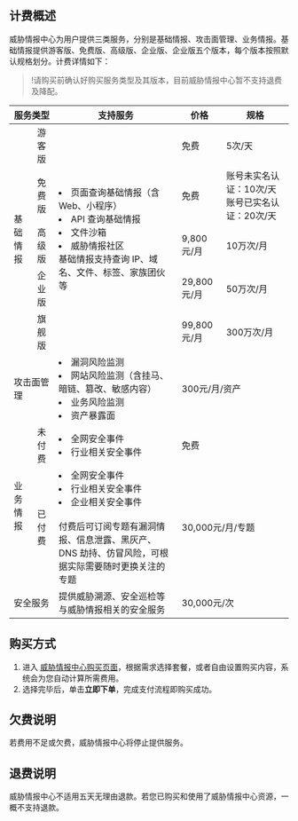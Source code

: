 ## 计费概述
威胁情报中心为用户提供三类服务，分别是基础情报、攻击面管理、业务情报。基础情报提供游客版、免费版、高级版、企业版、企业版五个版本，每个版本按照默认规格划分。计费详情如下：

>!请购买前确认好购买服务类型及其版本，目前威胁情报中心暂不支持退费及降配。

<table>
<thead>
<tr>
<th colspan=2>服务类型</th>
<th>支持服务</th>
<th>价格</th>
<th>规格</th>
</tr>
</thead>
<tbody><tr>
<td rowspan=5 >基础情报</td>
<td>游客版</td>
<td rowspan=5 ><li>页面查询基础情报（含 Web、小程序）</li><li>API 查询基础情报</li><li>文件沙箱</li><li>威胁情报社区<br>基础情报支持查询 IP、域名、文件、标签、家族团伙等</li></td>
<td>免费</td>
<td>5次/天</td>
</tr>
<tr>
 <td>免费版</td>
 <td>免费</td>
<td>账号未实名认证：10次/天 账号已实名认证：20次/天</td>
</tr>
<tr>
 <td>高级版</td>
 <td>9,800元/月</td>
<td>10万次/月</td>
</tr>
<tr>
 <td>企业版</td>
 <td>29,800元/月</td>
<td>50万次/月</td>
</tr>
<tr>
 <td>旗舰版</td>
 <td>99,800元/月</td>
<td>300万次/月</td>
</tr>
<tr>
<td colspan=2>攻击面管理</td>
<td><li>漏洞风险监测</li><li>网站风险监测（含挂马、暗链、篡改、敏感内容）</li><li>业务风险监测</li><li>资产暴露面</li></td>
<td colspan=2>300元/月/资产</td>
</tr>
<tr>
<td  rowspan=2 >业务情报</td>
<td>未付费</td>
<td><li>全网安全事件</li><li>行业相关安全事件</li></td>
<td colspan=2>免费</td>
</tr>
<tr>
<td>已付费</td>
<td><li>全网安全事件</li><li>行业相关安全事件</li><li>企业相关安全事件</li><br>付费后可订阅专题有漏洞情报、信息泄露、黑灰产、DNS 劫持、仿冒风险，可根据实际需要随时更换关注的专题</td>
<td colspan=2>30,000元/月/专题</td>
</tr>
<tr>
<td  colspan=2 >安全服务</td>
<td>提供威胁溯源、安全巡检等与威胁情报相关的安全服务</td>
<td colspan=2>30,000元/次</td>
</tr>
</tbody></table>


## 购买方式
1. 进入 [威胁情报中心购买页面](https://buy.cloud.tencent.com/tix)，根据需求选择套餐，或者自由设置购买内容，系统会为您自动计算所需费用。
2. 选择完毕后，单击**立即下单**，完成支付流程即购买成功。

## 欠费说明
若费用不足或欠费，威胁情报中心将停止提供服务。

## 退费说明
威胁情报中心不适用五天无理由退款。若您已购买和使用了威胁情报中心资源，一概不支持退款。

